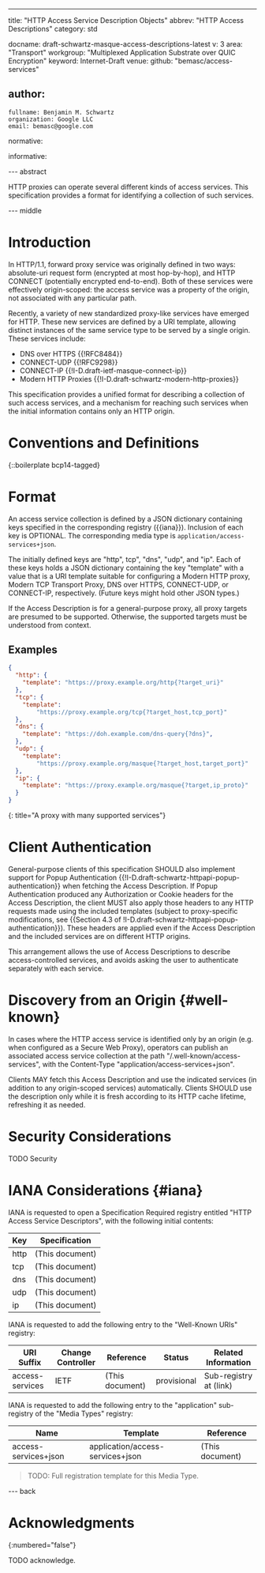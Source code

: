 ---
title: "HTTP Access Service Description Objects"
abbrev: "HTTP Access Descriptions"
category: std

docname: draft-schwartz-masque-access-descriptions-latest
v: 3
area: "Transport"
workgroup: "Multiplexed Application Substrate over QUIC Encryption"
keyword: Internet-Draft
venue:
  github: "bemasc/access-services"

author:
 -
    fullname: Benjamin M. Schwartz
    organization: Google LLC
    email: bemasc@google.com

normative:

informative:


--- abstract

HTTP proxies can operate several different kinds of access services.  This specification provides a format for identifying a collection of such services.


--- middle

# Introduction

In HTTP/1.1, forward proxy service was originally defined in two ways: absolute-uri request form (encrypted at most hop-by-hop), and HTTP CONNECT (potentially encrypted end-to-end).  Both of these services were effectively origin-scoped: the access service was a property of the origin, not associated with any particular path.

Recently, a variety of new standardized proxy-like services have emerged for HTTP.  These new services are defined by a URI template, allowing distinct instances of the same service type to be served by a single origin.  These services include:

* DNS over HTTPS {{!RFC8484}}
* CONNECT-UDP {{!RFC9298}}
* CONNECT-IP {{!I-D.draft-ietf-masque-connect-ip}}
* Modern HTTP Proxies {{!I-D.draft-schwartz-modern-http-proxies}}

This specification provides a unified format for describing a collection of such access services, and a mechanism for reaching such services when the initial information contains only an HTTP origin.

# Conventions and Definitions

{::boilerplate bcp14-tagged}

# Format

An access service collection is defined by a JSON dictionary containing keys specified in the corresponding registry ({{iana}}).  Inclusion of each key is OPTIONAL.  The corresponding media type is `application/access-services+json`.

The initially defined keys are "http", tcp", "dns", "udp", and "ip".  Each of these keys holds a JSON dictionary containing the key "template" with a value that is a URI template suitable for configuring a Modern HTTP proxy, Modern TCP Transport Proxy, DNS over HTTPS, CONNECT-UDP, or CONNECT-IP, respectively.  (Future keys might hold other JSON types.)

If the Access Description is for a general-purpose proxy, all proxy targets are presumed to be supported.  Otherwise, the supported targets must be understood from context.

## Examples

~~~JSON
{
  "http": {
    "template": "https://proxy.example.org/http{?target_uri}"
  },
  "tcp": {
    "template":
        "https://proxy.example.org/tcp{?target_host,tcp_port}"
  },
  "dns": {
    "template": "https://doh.example.com/dns-query{?dns}",
  },
  "udp": {
    "template":
        "https://proxy.example.org/masque{?target_host,target_port}"
  },
  "ip": {
    "template": "https://proxy.example.org/masque{?target,ip_proto}"
  }
}
~~~
{: title="A proxy with many supported services"}

# Client Authentication

General-purpose clients of this specification SHOULD also implement support for Popup Authentication {{!I-D.draft-schwartz-httpapi-popup-authentication}} when fetching the Access Description.  If Popup Authentication produced any Authorization or Cookie headers for the Access Description, the client MUST also apply those headers to any HTTP requests made using the included templates (subject to proxy-specific modifications, see {{Section 4.3 of !I-D.draft-schwartz-httpapi-popup-authentication}}).  These headers are applied even if the Access Description and the included services are on different HTTP origins.

This arrangement allows the use of Access Descriptions to describe access-controlled services, and avoids asking the user to authenticate separately with each service.

# Discovery from an Origin {#well-known}

In cases where the HTTP access service is identified only by an origin (e.g. when configured as a Secure Web Proxy), operators can publish an associated access service collection at the path "/.well-known/access-services", with the Content-Type "application/access-services+json".

Clients MAY fetch this Access Description and use the indicated services (in addition to any origin-scoped services) automatically.  Clients SHOULD use the description only while it is fresh according to its HTTP cache lifetime, refreshing it as needed.


# Security Considerations

TODO Security


# IANA Considerations {#iana}

IANA is requested to open a Specification Required registry entitled "HTTP Access Service Descriptors", with the following initial contents:

| Key   | Specification   |
|-------|-----------------|
| http  | (This document) |
| tcp   | (This document) |
| dns   | (This document) |
| udp   | (This document) |
| ip    | (This document) |

IANA is requested to add the following entry to the "Well-Known URIs" registry:

| URI Suffix      | Change Controller | Reference       | Status      | Related Information |
| --------------- | ----------------- | --------------- | ----------- | ------------------- |
| access-services | IETF              | (This document) | provisional | Sub-registry at (link)      |

IANA is requested to add the following entry to the "application" sub-registry of the "Media Types" registry:

| Name                 | Template                         | Reference       |
| -------------------- | -------------------------------- | --------------- |
| access-services+json | application/access-services+json | (This document) |

> TODO: Full registration template for this Media Type.

--- back

# Acknowledgments
{:numbered="false"}

TODO acknowledge.

